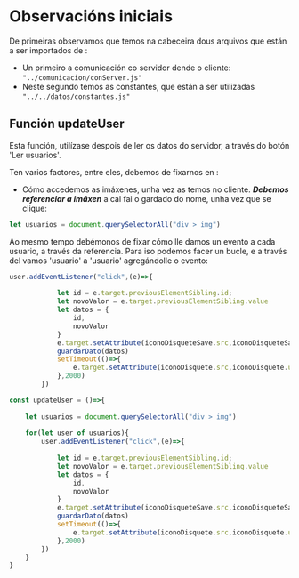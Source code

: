 # Observacións iniciais

De primeiras observamos que temos na cabeceira dous arquivos que están a ser importados de :

- Un primeiro a comunicación co servidor dende o cliente: ```"../comunicacion/conServer.js"```
- Neste segundo temos as constantes, que están a ser utilizadas ```"../../datos/constantes.js"```

## Función updateUser

Esta función, utilízase despois de ler os datos do servidor, a través do botón 'Ler usuarios'.

Ten varios factores, entre eles, debemos de fixarnos en :

- Cómo accedemos as imáxenes, unha vez as temos no cliente. ***Debemos referenciar a imáxen*** a cal fai o gardado do nome, unha vez que se clique:
```javascript
let usuarios = document.querySelectorAll("div > img")
```

Ao mesmo tempo debémonos de fixar cómo lle damos un evento a cada usuario, a través da referencia. Para iso podemos facer un bucle, e a través del vamos 'usuario' a 'usuario' agregándolle o evento:

```javascript
user.addEventListener("click",(e)=>{
            
            let id = e.target.previousElementSibling.id;
            let novoValor = e.target.previousElementSibling.value
            let datos = {
                id,
                novoValor
            }
            e.target.setAttribute(iconoDisqueteSave.src,iconoDisqueteSave.url)
            guardarDato(datos)
            setTimeout(()=>{
                e.target.setAttribute(iconoDisquete.src,iconoDisquete.url)
            },2000)
        })
```



```javascript
const updateUser = ()=>{
    
    let usuarios = document.querySelectorAll("div > img")
    
    for(let user of usuarios){
        user.addEventListener("click",(e)=>{
            
            let id = e.target.previousElementSibling.id;
            let novoValor = e.target.previousElementSibling.value
            let datos = {
                id,
                novoValor
            }
            e.target.setAttribute(iconoDisqueteSave.src,iconoDisqueteSave.url)
            guardarDato(datos)
            setTimeout(()=>{
                e.target.setAttribute(iconoDisquete.src,iconoDisquete.url)
            },2000)
        })
    }
}

```
